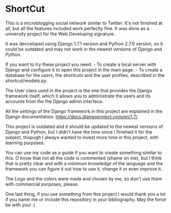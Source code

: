 # ShortCut
This is a microblogging social network similar to Twitter. It's not finished at all, but all the features included work perfectly fine. It was done as a university project for the Web Developing signature. 

It was devceloped using Django 1.7.1 version and Python 2.7.6 version, so it could be outdated and may not work in the newest versions of Django and Python.

If you want to try these project you need:
      - To create a local server with Django and configure it to open this project in the main page. 
      - To create a database for the users, the shortcuts and the user profiles, described in the shortcut/models.py.

The User class used in the project is the one that provides the Django framework itself, which it allows you to administrate the users and its accounts from the the Django admin interface.

All the settings of the Django framework in this project are explained in the Django documentation: https://docs.djangoproject.com/en/1.7/

This project is outdated and it should be updated to the newest versions of Django and Python, but I didn't have the time since I finished it for the subject, thopugh I always wanted to invest more time in this project, with learning purposes. 

You can use my code as a guide if you want to create something similar to this. O know that not all the code is commented (shame on me), but I think that is pretty clear and with a minimum knowledge of the language and the framework you can figure it out how to use it, change it or even improve it. 

The Logo and the colors were made and chosen by me, so don't use them with commercial purposes, please. 

One last thing, if you use something from this project I would thank you a lot if you name me or include this repository in your bibliography. May the force be with you! :)
